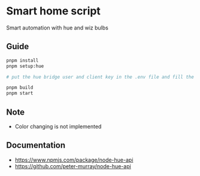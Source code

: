 # Smart home script

Smart automation with hue and wiz bulbs

## Guide

```bash
pnpm install
pnpm setup:hue

# put the hue bridge user and client key in the .env file and fill the other variables

pnpm build
pnpm start
```

## Note

- Color changing is not implemented

## Documentation

- https://www.npmjs.com/package/node-hue-api
- https://github.com/peter-murray/node-hue-api
